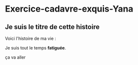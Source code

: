 # Exercice-cadavre-exquis-Yana

## Je suis le titre de cette histoire

Voici l'histoire de ma vie :

Je suis tout le temps **fatiguée**.

ça va aller

